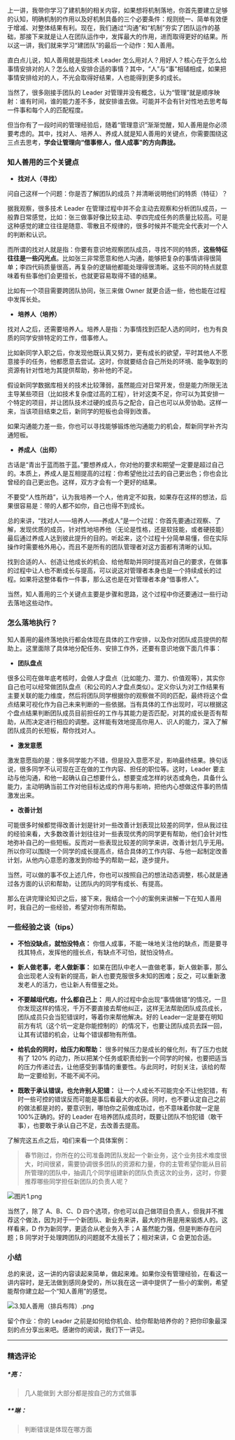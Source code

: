 <p data-nodeid="41213" class="">上一讲，我带你学习了建机制的相关内容，如果想将机制落地，你首先要建立足够的认知，明确机制的作用以及好机制具备的三个必要条件：规则统一、简单有效便于增减、对整体结果有利。现在，我们通过“沟通”和“机制”夯实了团队运作的基础，那接下来就是让人在团队运作中，发挥最大的作用，进而取得更好的结果。所以这一讲，我们就来学习“建团队”的最后一个动作：知人善用。</p>
<p data-nodeid="41214">直白点儿说，知人善用就是指技术 Leader 怎么用对人？用好人？核心在于怎么给事情安排对的人？怎么给人安排合适的事情？其中，“人”与“事”相辅相成，如果把事情安排给对的人，不光会取得好结果，人也能得到更多的成长。</p>
<p data-nodeid="41215">当然了，很多刚接手团队的 Leader 对管理并没有概念，认为“管理”就是顺序映射：谁有时间，谁的能力差不多，就安排谁去做。可能并不会有针对性地去思考每一件事和每个人的匹配程度。</p>
<p data-nodeid="41216">但当你有了一段时间的管理经验后，随着“管理意识”渐渐觉醒，知人善用是你必须要考虑的。其中，找对人、培养人、养成人就是知人善用的关键点，你需要围绕这三点去思考，<strong data-nodeid="41284">学会让管理向“借事修人，借人成事”的方向靠拢。</strong></p>
<h3 data-nodeid="41217">知人善用的三个关键点</h3>
<ul data-nodeid="41218">
<li data-nodeid="41219">
<p data-nodeid="41220"><strong data-nodeid="41289">找对人（寻找）</strong></p>
</li>
</ul>
<p data-nodeid="41221">问自己这样一个问题：你是否了解团队的成员？并清晰说明他们的特质（特征）？</p>
<p data-nodeid="41222">据我观察，很多技术 Leader 在管理过程中并不会主动去观察和分析团队成员，一般靠日常感觉，比如：张三做事好像比较主动、李四完成任务的质量比较高。可是这种感觉的建立往往是随意、零散且不规律的，很多时候并不能完全代表对一个人的判断和认识。</p>
<p data-nodeid="42369" class="te-preview-highlight">而所谓的找对人就是指：你要有意识地观察团队成员，寻找不同的特质，<strong data-nodeid="42375">这些特征往往是一些闪光点</strong>。比如张三非常愿意和他人沟通，能够把复杂的事情讲得很简单；李四代码质量很高，再复杂的逻辑他都能处理得很清晰。这些不同的特点就意味着有些事他们会更擅长，也就更容易取得不错的结果。</p>






<p data-nodeid="41224">比如有一个项目需要跨团队协同，张三来做 Owner 就更合适一些，他也能在过程中发挥长处。</p>
<ul data-nodeid="41225">
<li data-nodeid="41226">
<p data-nodeid="41227"><strong data-nodeid="41303">培养人（培养）</strong></p>
</li>
</ul>
<p data-nodeid="41228">找对人之后，还需要培养人。培养人是指：为事情找到匹配人选的同时，也为有良质的同学安排特定的工作，借事修人。</p>
<p data-nodeid="41229">比如新同学入职之后，你发现他既认真又努力，更有成长的欲望，平时其他人不愿意接手的任务，他都愿意去尝试。这时，你就要结合自己所处的环境、能争取到的资源有针对性地为其提供帮助，弥补他的不足。</p>
<p data-nodeid="41230">假设新同学数据库相关的技术比较薄弱，虽然能应对日常开发，但是能力所限无法主导某些项目（比如技术复杂度过高的工程），针对这类不足，你可以为其安排一个特定的项目，并让团队技术过硬的成员与之配合，自己也可以从旁协助。这样一来，当该项目结束之后，新同学的短板也会得到改善。</p>
<p data-nodeid="41231">如果沟通能力差一些，你也可以寻找能够锻炼他沟通能力的机会，帮新同学补齐沟通短板。</p>
<ul data-nodeid="41232">
<li data-nodeid="41233">
<p data-nodeid="41234"><strong data-nodeid="41311">养成人（出师）</strong></p>
</li>
</ul>
<p data-nodeid="41235">古话是“青出于蓝而胜于蓝。”要想养成人，你对他的要求和期望一定要是超过自己的。本质上，养成人是互相提高的过程：你希望他比过去的自己更出色；你也会比曾经的自己更出色。这样，双方才会有一个更好的结果。</p>
<p data-nodeid="41236">不要受“人性所趋”，认为我培养一个人，他肯定不如我，如果存在这样的想法，后果很容易是：带的人都不如你，自己也得不到成长。</p>
<p data-nodeid="41237">总的来讲，“找对人——培养人——养成人”是一个过程：你首先要通过观察、了解，发现优质的成员，针对性地培养他（无论是性格，还是软技能，或者硬技能）最后通过养成人达到彼此提升的目的。听起来，这个过程十分简单易懂，但在实际操作时需要格外用心，而且不是所有的团队管理者对这方面都有清晰的认知。</p>
<p data-nodeid="41238">找到合适的人、创造让他成长的机会、给他帮助并同时提高对自己的要求，在做事的过程中让人也不断成长与提高，可以说这对管理者本身也是一个持续成长的过程。如果将这整体看作一件事，那么这也是在对管理者本身“借事修人”。</p>
<p data-nodeid="41239">当然，知人善用的三个关键点主要是步骤和思路，这个过程中你还要通过一些行动去落地这些动作。</p>
<h3 data-nodeid="41240">怎么落地执行？</h3>
<p data-nodeid="41241">知人善用的最终落地执行都会体现在具体的工作安排，以及你对团队成员提供的帮助上。这里面除了具体地分配任务、安排工作外，还要有意识地做下面几件事：</p>
<ul data-nodeid="41242">
<li data-nodeid="41243">
<p data-nodeid="41244"><strong data-nodeid="41322">团队盘点</strong></p>
</li>
</ul>
<p data-nodeid="41245">很多公司在做年底考核时，会做人才盘点（比如能力、潜力、价值观等），其实你自己也可以经常做团队盘点（和公司的人才盘点类似）。定义你认为对工作结果有主要关联的能力维度，然后将团队同学根据你的观察做不同的匹配，最终将这个盘点结果可视化作为自己未来判断的一些依据。当有具体的工作出现时，可以根据这个盘点结果判断团队成员目前担任的工作与其能力是否匹配，对其的成长是否有帮助，从而决定进行相应的调整。这样能有效地提高你用人、识人的能力，深入了解团队成员的长短板，帮你找对人。</p>
<ul data-nodeid="41246">
<li data-nodeid="41247">
<p data-nodeid="41248"><strong data-nodeid="41327">激发意愿</strong></p>
</li>
</ul>
<p data-nodeid="41249">激发意愿指的是：很多同学能力不错，但是投入意愿不足，影响最终结果。换句话说，很多同学不认可现在正在做的工作内容、担任的职位等。这时，Leader 要主动与他沟通，和他一起确认自己想要什么，想要变成怎样的状态或角色，具备什么能力，主动明确当前工作对他目标达成的作用与影响，把他内心想做这件事的热情激发出来。</p>
<ul data-nodeid="41250">
<li data-nodeid="41251">
<p data-nodeid="41252"><strong data-nodeid="41332">改善计划</strong></p>
</li>
</ul>
<p data-nodeid="41253">可能很多时候都觉得改善计划是针对一些改善计划表现比较差的同学，但从我过往的经验来看，大多数改善计划往往对一些表现优秀的同学更有帮助，他们会针对性地弥补自己的一些短板。反而对一些表现比较差的同学来讲，改善计划几乎无用。所以你可以围绕一个同学的成长提高点，结合具体的工作内容、与他一起制定改善计划，从他内心意愿的激发到你给予的帮助一起，逐步提升。</p>
<p data-nodeid="41254">当然，可以做的事不仅上述几件，你也可以按照自己的想法动态调整，核心就是通过各方面的认识和帮助，让团队内的同学有成长、有提高。</p>
<p data-nodeid="41255">那么在讲完理论知识之后，接下来，我结合一个小的案例来讲解一下在知人善用时，我自己的一些经验，希望对你有所帮助。</p>
<h3 data-nodeid="41256">一些经验之谈（tips）</h3>
<ul data-nodeid="41257">
<li data-nodeid="41258">
<p data-nodeid="41259"><strong data-nodeid="41341">不怕没缺点，就怕没特点：</strong> 你借人成事，不能一味地关注他的缺点，而是要寻找其特点，发挥他的擅长点，有缺点不可怕，就怕没特点。</p>
</li>
<li data-nodeid="41260">
<p data-nodeid="41261"><strong data-nodeid="41346">新人做老事，老人做新事：</strong> 如果在团队中老人一直做老事，新人做新事，那么会出现老人没有新的提高，新人也要克服很多未知的困难；反之，可以重新激发老人的活力，也让新人有借鉴之处。</p>
</li>
<li data-nodeid="41262">
<p data-nodeid="41263"><strong data-nodeid="41351">不要越俎代庖，什么都自己上：</strong> 用人的过程中会出现“事情做错”的情况，一旦你发现这样的情况，千万不要直接去帮他纠正，这样无法帮助团队成员成长，团队成员只会当犯错误时，等着你来帮他解决。好的 Leader一定是要在明知前方有坑（这个坑一定是你能控制的）的情况下，也要让团队成员去踩一回，让其有试错的机会，让每个错误都物有所值。</p>
</li>
<li data-nodeid="41264">
<p data-nodeid="41265"><strong data-nodeid="41356">给机会的同时，给压力和帮助：</strong> 很多时候压力是成长的催化剂，有了压力也就有了 120% 的动力，所以把某个任务或职责给到一个同学的时候，也要把适当的压力传递过去，让他感受到事情的重要性。与此同时，时刻关注，该给的帮助一定要给到，不能不闻不问。</p>
</li>
<li data-nodeid="41266">
<p data-nodeid="41267"><strong data-nodeid="41361">既敢于承认错误，也允许别人犯错：</strong> 让一个人成长不可能完全不让他犯错，有时一些可控的错误反而可能是事后看最大的收获。同时，也不要认定自己之前的做法都是对的，要意识到，哪怕你之前做成功过，也不意味着你就一定是100%正确的。好的 Leader 在培养团队成员时，既要让团队不怕犯错（敢干事），也要敢于承认自己不足，去改善去提高。</p>
</li>
</ul>
<p data-nodeid="41268">了解完这五点之后，咱们来看一个具体案例：</p>
<blockquote data-nodeid="41269">
<p data-nodeid="41270">春节刚过，你所在的公司准备跨团队发起一个新业务，这个业务技术难度很大，时间很紧，需要协调很多团队的资源和力量，你的主管希望你能从目前所管理的团队中，抽调几个同学组建新的团队负责这次的业务，这时，你要推荐哪些同学担任新团队的负责人呢？</p>
</blockquote>
<p data-nodeid="41271"><img src="https://s0.lgstatic.com/i/image6/M01/11/0B/Cgp9HWA_RnmAS6rXAAFhvsFHjdM886.png" alt="图片1.png" data-nodeid="41366"></p>
<p data-nodeid="41272">当然了，除了 A、B、C、D 四个选项，你也可以自己做项目负责人，但我并不推荐这个做法，因为对于一个新团队、新业务来讲，最大的作用是用来锻炼人的。这样看来，D 作为新同学，更适合从老业务入手；A 虽然能力强，但是判断存在问题；B 同学对于处理跨团队的问题就不太擅长了；相对来讲，C 会更加合适。</p>
<h3 data-nodeid="41273">小结</h3>
<p data-nodeid="41274">总的来说，这一讲的内容读起来简单，做起来难。如果你没有管理经验，在看这一讲内容时，是无法做到感同身受的，所以我在这一讲中提供了一些小的案例，希望能帮你建立起一个“知人善用”的感觉。</p>
<p data-nodeid="41275"><img src="https://s0.lgstatic.com/i/image6/M01/11/0B/Cgp9HWA_RoOACFb7AAC3SxM1MW8995.png" alt="3.知人善用（排兵布阵）.png" data-nodeid="41372"></p>
<p data-nodeid="41276" class="">留个作业：你的 Leader 之前是如何给你机会、给你帮助培养你的？把你印象最深刻的点分享出来吧。感谢你的阅读，我们下一讲见。</p>

---

### 精选评论

##### *亮：
> 几人能做到 大部分都是按自己的方式做事

##### **琳：
> 判断错误是体现在哪方面


